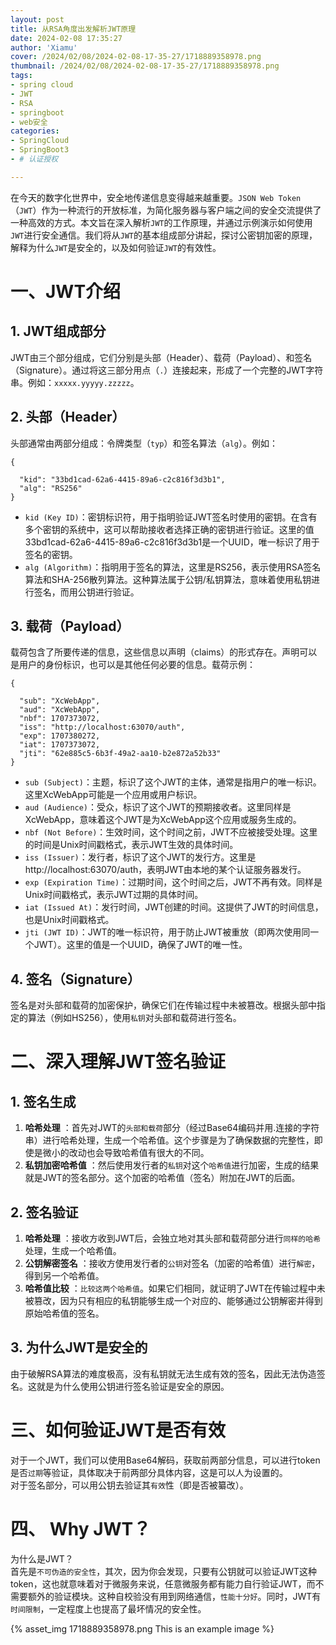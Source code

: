 ```yaml
---
layout: post
title: 从RSA角度出发解析JWT原理
date: 2024-02-08 17:35:27
author: 'Xiamu'
cover: /2024/02/08/2024-02-08-17-35-27/1718889358978.png
thumbnail: /2024/02/08/2024-02-08-17-35-27/1718889358978.png
tags:
- spring cloud
- JWT
- RSA
- springboot
- web安全
categories:
- SpringCloud
- SpringBoot3
- # 认证授权

---
```



在今天的数字化世界中，安全地传递信息变得越来越重要。`JSON Web Token`（`JWT`）作为一种流行的开放标准，为简化服务器与客户端之间的安全交流提供了一种高效的方式。本文旨在深入解析`JWT`的工作原理，并通过示例演示如何使用`JWT`进行安全通信。我们将从`JWT`的基本组成部分讲起，探讨公密钥加密的原理，解释为什么`JWT`是安全的，以及如何验证`JWT`的有效性。

# 一、JWT介绍

## 1. JWT组成部分

JWT由三个部分组成，它们分别是头部（Header）、载荷（Payload）、和签名（Signature）。通过将这三部分用点（`.`）连接起来，形成了一个完整的JWT字符串。例如：`xxxxx.yyyyy.zzzzz`。

## 2. 头部（Header）

头部通常由两部分组成：令牌类型（`typ`）和签名算法（`alg`）。例如：

```prism language-json
{
   
  "kid": "33bd1cad-62a6-4415-89a6-c2c816f3d3b1",
  "alg": "RS256"
}
```

* `kid (Key ID)`：密钥标识符，用于指明验证JWT签名时使用的密钥。在含有多个密钥的系统中，这可以帮助接收者选择正确的密钥进行验证。这里的值33bd1cad-62a6-4415-89a6-c2c816f3d3b1是一个UUID，唯一标识了用于签名的密钥。
* `alg (Algorithm)`：指明用于签名的算法，这里是RS256，表示使用RSA签名算法和SHA-256散列算法。这种算法属于公钥/私钥算法，意味着使用私钥进行签名，而用公钥进行验证。

## 3. 载荷（Payload）

载荷包含了所要传递的信息，这些信息以声明（claims）的形式存在。声明可以是用户的身份标识，也可以是其他任何必要的信息。载荷示例：

```prism language-json
{
   
  "sub": "XcWebApp",
  "aud": "XcWebApp",
  "nbf": 1707373072,
  "iss": "http://localhost:63070/auth",
  "exp": 1707380272,
  "iat": 1707373072,
  "jti": "62e885c5-6b3f-49a2-aa10-b2e872a52b33"
}
```

* `sub (Subject)`：主题，标识了这个JWT的主体，通常是指用户的唯一标识。这里XcWebApp可能是一个应用或用户标识。
* `aud (Audience)`：受众，标识了这个JWT的预期接收者。这里同样是XcWebApp，意味着这个JWT是为XcWebApp这个应用或服务生成的。
* `nbf (Not Before)`：生效时间，这个时间之前，JWT不应被接受处理。这里的时间是Unix时间戳格式，表示JWT生效的具体时间。
* `iss (Issuer)`：发行者，标识了这个JWT的发行方。这里是http://localhost:63070/auth，表明JWT由本地的某个认证服务器发行。
* `exp (Expiration Time)`：过期时间，这个时间之后，JWT不再有效。同样是Unix时间戳格式，表示JWT过期的具体时间。
* `iat (Issued At)`：发行时间，JWT创建的时间。这提供了JWT的时间信息，也是Unix时间戳格式。
* `jti (JWT ID)`：JWT的唯一标识符，用于防止JWT被重放（即两次使用同一个JWT）。这里的值是一个UUID，确保了JWT的唯一性。

## 4. 签名（Signature）

签名是对头部和载荷的加密保护，确保它们在传输过程中未被篡改。根据头部中指定的算法（例如HS256），使用`私钥`对头部和载荷进行签名。

# 二、深入理解JWT签名验证

## 1. 签名生成

1. **哈希处理** ：首先对JWT的`头部和载荷`部分（经过Base64编码并用.连接的字符串）进行哈希处理，生成一个哈希值。这个步骤是为了确保数据的完整性，即使是微小的改动也会导致哈希值有很大的不同。
2. **私钥加密哈希值** ：然后使用发行者的`私钥`对这个`哈希值`进行加密，生成的结果就是JWT的签名部分。这个加密的哈希值（签名）附加在JWT的后面。

## 2. 签名验证

1. **哈希处理** ：接收方收到JWT后，会独立地对其头部和载荷部分进行`同样的哈希`处理，生成一个哈希值。
2. **公钥解密签名** ：接收方使用发行者的`公钥`对签名（加密的哈希值）进行`解密`，得到另一个哈希值。
3. **哈希值比较** ：`比较这两个哈希值`。如果它们相同，就证明了JWT在传输过程中未被篡改，因为只有相应的私钥能够生成一个对应的、能够通过公钥解密并得到原始哈希值的签名。

## 3. 为什么JWT是安全的

由于破解RSA算法的难度极高，没有私钥就无法生成有效的签名，因此无法伪造签名。这就是为什么使用公钥进行签名验证是安全的原因。

# 三、如何验证JWT是否有效

对于一个JWT，我们可以使用Base64解码，获取前两部分信息，可以进行token是否`过期`等验证，具体取决于前两部分具体内容，这是可以人为设置的。  
对于签名部分，可以用公钥去验证其`有效`性（即是否被纂改）。

# 四、 Why JWT？

为什么是JWT？  
首先是`不可伪造的安全性`，其次，因为你会发现，只要有公钥就可以验证JWT这种token，这也就意味着对于微服务来说，任意微服务都有能力自行验证JWT，而不需要额外的验证模块。这种自校验没有用到网络通信，`性能十分好`。同时，JWT有`时间限制`，一定程度上也提高了最坏情况的安全性。

{% asset_img 1718889358978.png This is an example image %}
